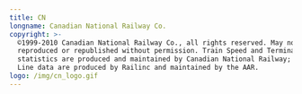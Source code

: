 ```yaml
---
title: CN
longname: Canadian National Railway Co.
copyright: >-
  ©1999-2010 Canadian National Railway Co., all rights reserved. May not be
  reproduced or republished without permission. Train Speed and Terminal Dwell
  statistics are produced and maintained by Canadian National Railway; Cars on
  Line data are produced by Railinc and maintained by the AAR.
logo: /img/cn_logo.gif
---
```


